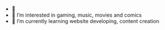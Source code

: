 - 👋
- 👀 I’m interested in gaming, music, movies and comics
- 🌱 I’m currently learning website developing, content creation

<!---
Frannyyyyy/Frannyyyyy is a ✨ special ✨ repository because its `README.md` (this file) appears on your GitHub profile.
You can click the Preview link to take a look at your changes.
--->
